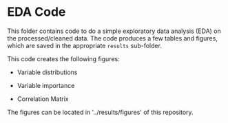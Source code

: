 # EDA Code

This folder contains code to do a simple exploratory data analysis (EDA) on the processed/cleaned data. The code produces a few tables and figures, which are saved in the appropriate `results` sub-folder.

This code creates the following figures:

-   Variable distributions

-   Variable importance

-   Correlation Matrix

The figures can be located in '../results/figures' of this repository.
